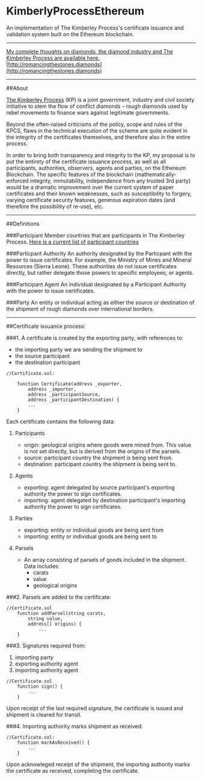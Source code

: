 # KimberlyProcessEthereum
An implementation of The Kimberley Process's certificate issuance and validation system built on the Ethereum blockchain.

---

[My complete thoughts on diamonds, the diamond industry and The Kimberley Process are available here.](http://romancingthestones.diamonds)
[http://romancingthestones.diamonds](http://romancingthestones.diamonds)

---

##About

[The Kimberley Process](http://www.kimberleyprocess.com) (KP) is a joint government, industry and civil society initiative to stem the flow of conflict diamonds – rough diamonds used by rebel movements to finance wars against legitimate governments.

Beyond the often-raised criticisms of the policy, scope and rules of the KPCS, flaws in the technical execution of the scheme are quite evident in the integrity of the certificates themselves, and therefore also in the entire process.

In order to bring both transparency and integrity to the KP, my proposal is to put the entirety of the certificate issuance process, as well as all participants, authorities, observers, agents and parties, on the Ethereum Blockchain. The specific features of the blockchain (mathematically-enforced integrity, immutability, independence from any trusted 3rd party) would be a dramatic improvement over the current system of paper certificates and their known weaknesses, such as  susceptibility to forgery, varying certificate security features, generous expiration dates (and therefore the possibility of re-use), etc.

---

##Definitions

###Participant
Member countries that are participants in The Kimberley Process.
[Here is a current list of participant countries](http://www.kimberleyprocess.com/en/participants)

###Particpant Authority
An authority designated by the Particpant with the power to issue certificates. For example, the Ministry of Mines and Mineral Resources (Sierra Leone). These authorities do not issue certificates directly, but rather delegate those powers to specific employees, or agents.

###Participant Agent
An individual designated by a Participant Authority with the power to issue certificates.

###Party
An entity or individual acting as either the source or destination of the shipment of rough diamonds over international borders.

---

##Certificate issuance process:

###1. A certificate is created by the exporting party, with references to:
- the importing party we are sending the shipment to
- the source participant
- the destination participant

```solidity
//Certificate.sol:

    function Certificate(address _exporter,
        address _importer,
        address _participantSource,
        address _participantDestination) {
        ...
	}
```

Each certificate contains the following data:

1. Participants
	- origin: geological origins where goods were mined from. This value is not set directly, but is derived from the origins of the parsels.
	- source: participant country the shipment is being sent from.
	- destination: participant country the shipment is being sent to.

2. Agents
	- exporting: agent delegated by source participant's exporting authority the power to sign certificates.
	- importing: agent delegated by destination participant's importing authority the power to sign certificates.

3. Parties
	- exporting: entity or individual goods are being sent from
	- importing: entity or individual goods are being sent to

4. Parsels
	- An array consisting of parsels of goods included in the shipment. Data includes:
		- carats
		- value
		- geological origins

###2. Parsels are added to the certificate:
```solidity
//Certificate.sol
	function addParsel(string carats,
		string value,
		address[] origins) {
			...
	}
```

###3. Signatures required from:
1. importing party
2. exporting authority agent
3. importing authority agent

```solidity
//Certificate.sol
	function sign() {
		...
	}
```

Upon receipt of the last required signature, the certificate is issued and shipment is cleared for transit.

###4. Importing authority marks shipment as received:

```solidity
//Certificate.sol:
	function markAsReceived() {
		...
	}
```

Upon acknowleged receipt of the shipment, the importing authority marks the certificate as received, completing the certificate.
